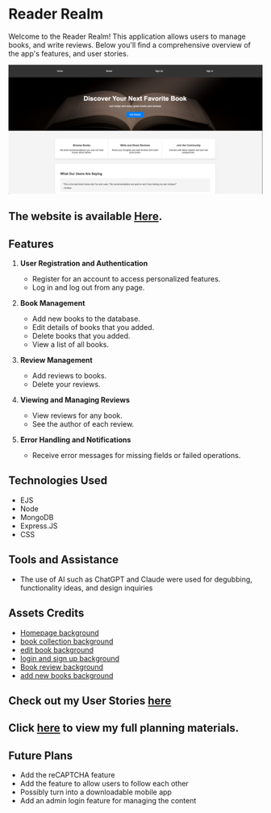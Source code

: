 # Reader Realm 
Welcome to the Reader Realm! This application allows users to manage books, and write reviews. Below you'll find a comprehensive overview of the app's features, and user stories.

![Application image](/public/assets/project2.png)

## The website is available [Here](https://reader-realm-eef6146ef95e.herokuapp.com/).

## Features
1. **User Registration and Authentication**

    - Register for an account to access personalized features.
    - Log in and log out from any page.

2. **Book Management**

   - Add new books to the database.
   - Edit details of books that you added.
   - Delete books that you added.
   - View a list of all books.
3. **Review Management**

   - Add reviews to books.
   - Delete your reviews.
4. **Viewing and Managing Reviews**

   - View reviews for any book.
   - See the author of each review.
5. **Error Handling and Notifications**

   - Receive error messages for missing fields or failed operations.
## Technologies Used
- EJS
- Node
- MongoDB
- Express.JS
- CSS

## Tools and Assistance
- The use of AI such as ChatGPT and Claude were used for degubbing, functionality ideas, and design inquiries 

## Assets Credits
- [Homepage background](https://www.pexels.com/photo/photography-of-book-page-1029141/)
- [book collection background ](https://www.pexels.com/photo/view-of-clouds-during-sunset-880871/)
- [edit book background](https://www.pexels.com/photo/brown-wooden-ladder-on-brown-wooden-bookshelf-220326/)
- [login and sign up background](https://www.pexels.com/photo/low-light-photo-of-opened-book-159872/)
- [Book review background](https://www.pexels.com/photo/chair-beside-book-shelves-2041540/)
- [add new books background](https://www.pexels.com/photo/books-on-shelves-2177482/)


## Check out my User Stories [here](user-stories.md)

## Click [here](https://trello.com/invite/b/66e82e85c1ad2244f5dd7172/ATTI41a8e774282c138f64bb179539333a39735BC5F5/book-review-app) to view my full planning materials.

## Future Plans
- Add the reCAPTCHA feature
- Add the feature to allow users to follow each other
- Possibly turn into a downloadable mobile app
- Add an admin login feature for managing the content
   